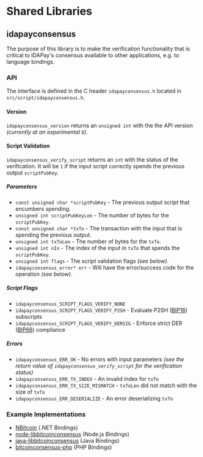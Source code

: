 Shared Libraries
================

## idapayconsensus

The purpose of this library is to make the verification functionality that is critical to IDAPay's consensus available to other applications, e.g. to language bindings.

### API

The interface is defined in the C header `idapayconsensus.h` located in  `src/script/idapayconsensus.h`.

#### Version

`idapayconsensus_version` returns an `unsigned int` with the the API version *(currently at an experimental `0`)*.

#### Script Validation

`idapayconsensus_verify_script` returns an `int` with the status of the verification. It will be `1` if the input script correctly spends the previous output `scriptPubKey`.

##### Parameters
- `const unsigned char *scriptPubKey` - The previous output script that encumbers spending.
- `unsigned int scriptPubKeyLen` - The number of bytes for the `scriptPubKey`.
- `const unsigned char *txTo` - The transaction with the input that is spending the previous output.
- `unsigned int txToLen` - The number of bytes for the `txTo`.
- `unsigned int nIn` - The index of the input in `txTo` that spends the `scriptPubKey`.
- `unsigned int flags` - The script validation flags *(see below)*.
- `idapayconsensus_error* err` - Will have the error/success code for the operation *(see below)*.

##### Script Flags
- `idapayconsensus_SCRIPT_FLAGS_VERIFY_NONE`
- `idapayconsensus_SCRIPT_FLAGS_VERIFY_P2SH` - Evaluate P2SH ([BIP16](https://github.com/bitcoin/bips/blob/master/bip-0016.mediawiki)) subscripts
- `idapayconsensus_SCRIPT_FLAGS_VERIFY_DERSIG` - Enforce strict DER ([BIP66](https://github.com/bitcoin/bips/blob/master/bip-0066.mediawiki)) compliance

##### Errors
- `idapayconsensus_ERR_OK` - No errors with input parameters *(see the return value of `idapayconsensus_verify_script` for the verification status)*
- `idapayconsensus_ERR_TX_INDEX` - An invalid index for `txTo`
- `idapayconsensus_ERR_TX_SIZE_MISMATCH` - `txToLen` did not match with the size of `txTo`
- `idapayconsensus_ERR_DESERIALIZE` - An error deserializing `txTo`

### Example Implementations
- [NBitcoin](https://github.com/NicolasDorier/NBitcoin/blob/master/NBitcoin/Script.cs#L814) (.NET Bindings)
- [node-libbitcoinconsensus](https://github.com/bitpay/node-libbitcoinconsensus) (Node.js Bindings)
- [java-libbitcoinconsensus](https://github.com/dexX7/java-libbitcoinconsensus) (Java Bindings)
- [bitcoinconsensus-php](https://github.com/Bit-Wasp/bitcoinconsensus-php) (PHP Bindings)
